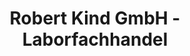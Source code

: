 ---
title: "Robert Kind GmbH - Laborfachhandel"
url: /lichtenfels/robert-kind-gmbh-laborfachhandel/
shop: Allgemein
---